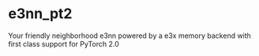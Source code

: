 # e3nn_pt2
Your friendly neighborhood e3nn powered by a e3x memory backend with first class support for PyTorch 2.0
